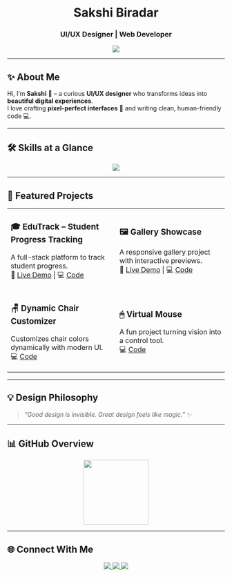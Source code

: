 <!-- Hero -->
<div align="center">
  
#  Sakshi Biradar  
### UI/UX Designer | Web Developer 

<img src="https://readme-typing-svg.herokuapp.com?font=Fira+Code&pause=1000&color=8A2BE2&center=true&vCenter=true&width=500&lines=Designing+with+emotions;Building+with+logic;Where+Creativity+meets+Code" />

</div>

---

## ✨ About Me  
Hi, I’m **Sakshi** 👋 – a curious **UI/UX designer** who transforms ideas into **beautiful digital experiences**.  
I love crafting **pixel-perfect interfaces** 🎨 and writing clean, human-friendly code 💻.  

---

## 🛠 Skills at a Glance  

<p align="center">
  <img src="https://skillicons.dev/icons?i=figma,ps,ai,html,css,js,react,mongodb,mysql,bootstrap,git,github,vscode,postman" />
</p>

---

## 🌟 Featured Projects  

<table>
<tr>
<td width="50%">
  
### 🎓 EduTrack – Student Progress Tracking  
A full-stack platform to track student progress.  
🔗 [Live Demo](https://resplendent-cucurucho-4a6b8a.netlify.app/) | 💻 [Code](https://github.com/SakshiBiradar912/edutrack)

</td>
<td width="50%">
  
### 🖼️ Gallery Showcase  
A responsive gallery project with interactive previews.  
🔗 [Live Demo](https://melodious-lamington-541477.netlify.app/) | 💻 [Code](#)

</td>
</tr>
<tr>
<td width="50%">

### 🪑 Dynamic Chair Customizer  
Customizes chair colors dynamically with modern UI.  
💻 [Code](#)

</td>
<td width="50%">

### 🖱 Virtual Mouse  
A fun project turning vision into a control tool.  
💻 [Code](#)

</td>
</tr>
</table>

---

## 💡 Design Philosophy  
> *“Good design is invisible. Great design feels like magic.”* ✨  

---

## 📊 GitHub Overview  

<p align="center">
  <img src="https://github-readme-stats.vercel.app/api?username=SakshiBiradar912&show_icons=true&theme=tokyonight" height="150" />
</p>

---



## 🌐 Connect With Me  

<p align="center">
  <a href="https://www.linkedin.com/in/sakshi-biradar-0775231b6/" target="_blank">
    <img src="https://img.shields.io/badge/LinkedIn-%230A66C2.svg?&style=for-the-badge&logo=linkedin&logoColor=white" />
  </a>
  <a href="mailto:sakshi@example.com">
    <img src="https://img.shields.io/badge/Email-D14836?style=for-the-badge&logo=gmail&logoColor=white" />
  </a>
  <a href="https://yourportfolio.com" target="_blank">
    <img src="https://img.shields.io/badge/Portfolio-000000?style=for-the-badge&logo=vercel&logoColor=white" />
  </a>
</p>
